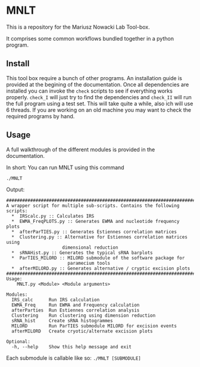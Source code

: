# MNLT 
This is a repository for the Mariusz Nowacki Lab Tool-box. 

It comprises some common workflows bundled together in a python program. 

## Install
This tool box require a bunch of other programs. An installation guide is provided at the begining of the documentation. Once all dependencies are installed you can invoke the `check` scripts to see if everything works properly. `check_I` will just try to find the dependencies and `check_II` will run the full program using a test set. This will take quite a while, also ich will use 6 threads. If you are working on an old machine you may want to check the required programs by hand.

## Usage
A full walkthrough of the different modules is provided in the documentation. 

In short: You can run MNLT using this command
```
./MNLT 
```
Output:
```
############################################################################
A wrapper script for multiple sub-scripts. Contains the following scripts:
  *  IRScalc.py :: Calculates IRS
  *  EWMA_FreqPLOTS.py :: Generates EWMA and nucleotide frequency plots
  *  afterParTIES.py :: Generates Estiennes correlation matrices
  *  Clustering.py :: Alternative for Estiennes correlation matrices using
                     dimensional reduction
  *  sRNAHist.py :: Generates the typical sRNA barplots
  *  ParTIES_MILORD :: MILORD submodule of the software package for
                       paramecium tools
  *  afterMILORD.py :: Generates alternative / cryptic excision plots
############################################################################
Usage:
    MNLT.py <Module> <Module arguments>

Modules:
  IRS_calc      Run IRS calculation
  EWMA_Freq     Run EWMA and Frequency calculation
  afterParties  Run Estiennes correlation analysis
  Clustering    Run clustering using dimension reduction
  sRNA_hist     Create sRNA histogrammes
  MILORD        Run ParTIES submodule MILORD for excision events
  afterMILORD   Create cryotic/alternate excision plots

Optional:
  -h, --help    Show this help message and exit
```
Each submodule is callable like so: `./MNLT [SUBMODULE]`
